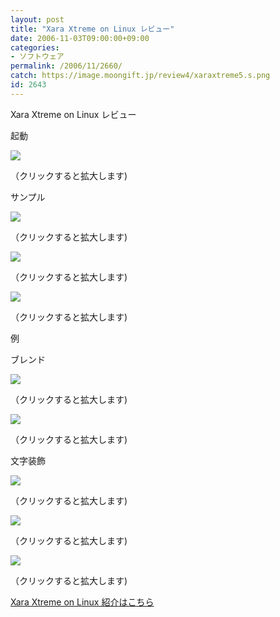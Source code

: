 ```yaml
---
layout: post
title: "Xara Xtreme on Linux レビュー"
date: 2006-11-03T09:00:00+09:00
categories:
- ソフトウェア
permalink: /2006/11/2660/
catch: https://image.moongift.jp/review4/xaraxtreme5.s.png
id: 2643
---
```

Xara Xtreme on Linux レビュー  
<!--more-->

起動

  

[![](https://image.moongift.jp/review4/xaraxtreme1.s.png)](https://image.moongift.jp/review4/xaraxtreme1.png)  
  
（クリックすると拡大します)

  

サンプル

  

[![](https://image.moongift.jp/review4/xaraxtreme3.s.png)](https://image.moongift.jp/review4/xaraxtreme3.png)  
  
（クリックすると拡大します)

  

[![](https://image.moongift.jp/review4/xaraxtreme10.s.png)](https://image.moongift.jp/review4/xaraxtreme10.png)  
  
（クリックすると拡大します)

  

[![](https://image.moongift.jp/review4/xaraxtreme11.s.png)](https://image.moongift.jp/review4/xaraxtreme11.png)  
  
（クリックすると拡大します)

  

例

  

ブレンド

  

[![](https://image.moongift.jp/review4/xaraxtreme5.s.png)](https://image.moongift.jp/review4/xaraxtreme5.png)  
  
（クリックすると拡大します)

  

[![](https://image.moongift.jp/review4/xaraxtreme6.s.png)](https://image.moongift.jp/review4/xaraxtreme6.png)  
  
（クリックすると拡大します)

  

文字装飾

  

[![](https://image.moongift.jp/review4/xaraxtreme7.s.png)](https://image.moongift.jp/review4/xaraxtreme7.png)  
  
（クリックすると拡大します)

  

[![](https://image.moongift.jp/review4/xaraxtreme8.s.png)](https://image.moongift.jp/review4/xaraxtreme8.png)  
  
（クリックすると拡大します)

  

[![](https://image.moongift.jp/review4/xaraxtreme9.s.png)](https://image.moongift.jp/review4/xaraxtreme9.png)  
  
（クリックすると拡大します)

  

[Xara Xtreme on Linux 紹介はこちら](http://oss.moongift.jp/intro/i-2659.html)

